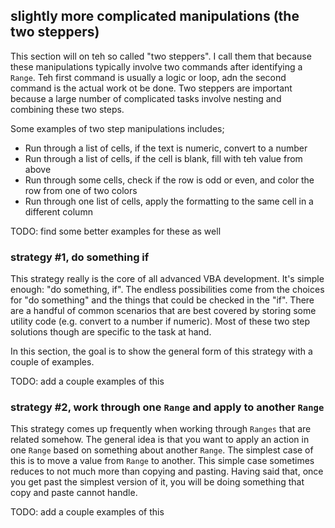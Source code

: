 ## slightly more complicated manipulations (the two steppers)

This section will on teh so called "two steppers".  I call them that because these manipulations typically involve two commands after identifying a `Range`.  Teh first command is usually a logic or loop, adn the second command is the actual work ot be done.  Two steppers are important because a large number of complicated tasks involve nesting and combining these two steps.

Some examples of two step  manipulations includes;

* Run through a list of cells, if the text is numeric, convert to a number
* Run through a list of cells, if the cell is blank, fill with teh value from above
* Run through some cells, check if the row is odd or even, and color the row from one of two colors
* Run through one list of cells, apply the formatting to the same cell in a different column

TODO: find some better examples for these as well

### strategy #1, do something if

This strategy really is the core of all advanced VBA development.  It's simple enough: "do something, if".  The endless possibilities come from the choices for "do something" and the things that could be checked in the "if".  There are a handful of common scenarios that are best covered by storing some utility code (e.g. convert to a number if numeric).  Most of these two step solutions though are specific to the task at hand.

In this section, the goal is to show the general form of this strategy with a couple of examples.

TODO: add a couple examples of this

### strategy #2, work through one `Range` and apply to another `Range`

This strategy comes up frequently when working through `Ranges` that are related somehow.  The general idea is that you want to apply an action in one `Range` based on something about another `Range`.  The simplest case of this is to move a value from `Range` to another.  This simple case sometimes reduces to not much more than copying and pasting.  Having said that, once you get past the simplest version of it, you will be doing something that copy and paste cannot handle.

TODO: add a couple examples of this
